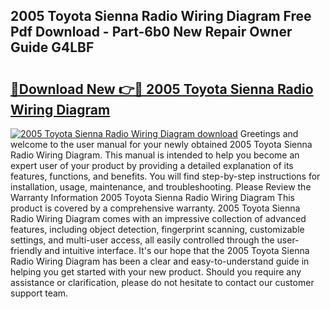## 2005 Toyota Sienna Radio Wiring Diagram Free Pdf Download - Part-6b0 New Repair Owner Guide G4LBF

# <h2><a href="http://dfukm7.blite.top/?on=2005+Toyota+Sienna+Radio+Wiring+Diagram">🔗Download New 👉🔴 2005 Toyota Sienna Radio Wiring Diagram</a></h2>

[![2005 Toyota Sienna Radio Wiring Diagram download](https://i.imgur.com/lujVjoI.png)](http://dfukm7.blite.top/?on=2005+Toyota+Sienna+Radio+Wiring+Diagram)
Greetings and welcome to the user manual for your newly obtained 2005 Toyota Sienna Radio Wiring Diagram. This manual is intended to help you become an expert user of your product by providing a detailed explanation of its features, functions, and benefits. You will find step-by-step instructions for installation, usage, maintenance, and troubleshooting. Please Review the Warranty Information 2005 Toyota Sienna Radio Wiring Diagram This product is covered by a comprehensive warranty. 2005 Toyota Sienna Radio Wiring Diagram comes with an impressive collection of advanced features, including object detection, fingerprint scanning, customizable settings, and multi-user access, all easily controlled through the user-friendly and intuitive interface. It's our hope that the 2005 Toyota Sienna Radio Wiring Diagram has been a clear and easy-to-understand guide in helping you get started with your new product. Should you require any assistance or clarification, please do not hesitate to contact our customer support team.
